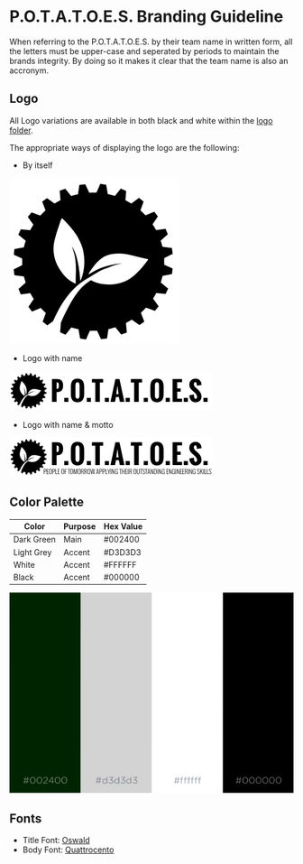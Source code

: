 # P.O.T.A.T.O.E.S. Branding Guideline

When referring to the P.O.T.A.T.O.E.S. by their team name in written form, all the letters must be upper-case and seperated by periods to maintain the brands integrity. By doing so it makes it clear that the team name is also an accronym.

## Logo
All Logo variations are available in both black and white within the [logo folder](./logo). 

The appropriate ways of displaying the logo are the following:
- By itself

![alt text](https://github.com/eshsrobotics/database/blob/master/branding/logo/logo-300px.png "ESHS Potatoes")
- Logo with name

![alt text](https://github.com/eshsrobotics/database/blob/master/branding/logo/title-black-360x70.png "ESHS Potatoes")
- Logo with name & motto

![alt text](https://github.com/eshsrobotics/database/blob/master/branding/logo/title-motto-black-360x70.png "ESHS Potatoes")

## Color Palette 

| Color      | Purpose   | Hex Value |
|------------|-----------|-----------|
| Dark Green | Main      | #002400   |
| Light Grey | Accent    | #D3D3D3   |
| White      | Accent    | #FFFFFF   | 
| Black      | Accent    | #000000   | 

![alt text](https://github.com/eshsrobotics/database/blob/master/branding/color-palette.jpg "ESHS Potatoes")

## Fonts

  * Title Font: [Oswald](https://fonts.google.com/specimen/Oswald)
  * Body Font:  [Quattrocento]( https://fonts.google.com/specimen/Quattrocento )
